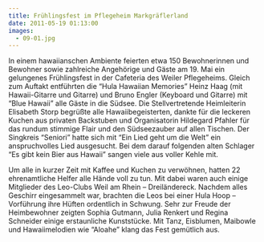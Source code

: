 ```yaml
---
title: Frühlingsfest im Pflegeheim Markgräflerland
date: 2011-05-19 01:13:00
images:
  - 09-01.jpg
---
```


In einem hawaiianschen Ambiente feierten etwa 150 Bewohnerinnen und Bewohner sowie zahlreiche Angehörige und Gäste am 19. Mai ein gelungenes Frühlingsfest in der Cafeteria des Weiler Pflegeheims. Gleich zum Auftakt entführten die “Hula Hawaiian Memories” Heinz Haag (mit Hawaii-Gitarre und Gitarre) und Bruno Engler (Keyboard und Gitarre) mit “Blue Hawaii” alle Gäste in die Südsee. Die Stellvertretende Heimleiterin Elisabeth Storp begrüßte alle Hawaiibegeisterten, dankte für die leckeren Kuchen aus privaten Backstuben und Organisatorin Hildegard Pfahler für das rundum stimmige Flair und den Südseezauber auf allen Tischen. Der Singkreis “Seniori” hatte sich mit “Ein Lied geht um die Welt” ein anspruchvolles Lied ausgesucht. Bei dem darauf folgenden alten Schlager “Es gibt kein Bier aus Hawaii” sangen viele aus voller Kehle mit.

Um alle in kurzer Zeit mit Kaffee und Kuchen zu verwöhnen, hatten 22 ehrenamtliche Helfer alle Hände voll zu tun. Mit dabei waren auch einige Mitglieder des Leo-Clubs Weil am Rhein – Dreiländereck. Nachdem alles Geschirr eingesammelt war, brachten die Leos bei einer Hula Hoop – Vorführung ihre Hüften ordentlich in Schwung. Sehr zur Freude der Heimbewohner zeigten Sophia Gutmann, Julia Renkert und Regina Schneider einige erstaunliche Kunststücke. Mit Tanz, Eisblumen, Maibowle und Hawaiimelodien wie “Aloahe” klang das Fest gemütlich aus.
